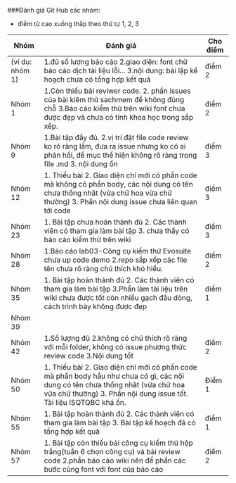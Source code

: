 ###Đánh giá Git Hub các nhóm:
- điểm từ cao xuống thấp theo thứ tự 1, 2, 3

Nhóm|Đánh giá|Cho điểm
----|----|-----
(ví dụ: nhóm 1)|1.đủ số lượng báo cáo 2.giao diện: font chữ báo cáo dịch tài liệu lỗi... 3.nội dung: bài lập kế hoạch chưa có tổng hợp kết quả|điểm 2
Nhóm 1|1.Còn thiếu bài reviwer code. 2. phần issues của bài kiêm thử sachmem để không đúng chỗ 3.Báo cáo kiểm thử trên wiki font chưa được đẹp và chưa có tính khoa học trong sắp xếp. | điểm 2
Nhóm 9|1.Bài tập đầy đủ. 2.vị trí đặt file code review ko rõ ràng lắm, đưa ra issue nhưng ko có ai phản hồi, đề mục thể hiện không rõ ràng trong file .md 3. nội dung ổn| điểm 3
Nhóm 12|1. Thiếu bài 2. Giao diện chỉ mới có phần code mà không có phần body, các nội dung có tên chưa thống nhât (vừa chữ hoa vừa chữ thường) 3. Phần nội dung issue chưa liên quan tới code| điểm 3
Nhóm 23|1. Bài tập chưa hoàn thành đủ 2. Các thành viên có tham gia làm bài tập 3. chưa thấy có báo cáo kiểm thử trên wiki | điểm 3
Nhóm 28|1.Báo cáo lab03-Công cụ kiểm thử Evosuite chưa up code demo 2.repo sắp xếp các file tên chưa rõ ràng chú thích khó hiểu.| điểm 2
Nhóm 35|1. Bài tập hoàn thành đủ 2. Các thành viên có tham gia làm bài tập 3.Phần làm tài liệu trên wiki chưa được tốt còn nhiều gạch đầu dòng, cách trình bày không được đẹp| điểm 1
Nhóm 39||
Nhóm 42|1.Số lượng đủ 2.không có chú thích rõ ràng với mỗi folder, không có issue phương thức review code 3.Nội dung tốt|điểm 2
Nhóm 50|1. Thiếu bài 2. Giao diện chỉ mới có phần code mà phần body hầu như chưa có gì, các nội dung có tên chưa thống nhât (vừa chữ hoa vừa chữ thường) 3. Phần nội dung issue tốt. Tài liệu ISQTQBC khá ổn.|Điểm 1
Nhóm 55|1. Bài tập hoàn thành đủ 2. Các thành viên có tham gia làm bài tập 3. Bài tập kế hoạch đã có tổng hợp kết quả  | điểm 1
Nhóm 57|1. Bài tập còn thiếu bài công cụ kiểm thử hộp trắng(tuần 6 chọn công cụ) và bài review code 2.phần báo cáo wiki nên để phần các bước cùng font với font của báo cáo| điểm 2

